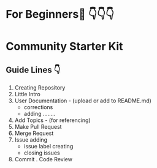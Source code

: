# For Beginners:baby: :point_down::point_down::point_down:
# Community Starter Kit
## Guide Lines :point_down:
1. Creating Repository 
2. Little Intro
3. User Documentation - (upload or add to   README.md)
      * corrections
      * adding ........
4. Add Topics - (for referencing)
5. Make Pull Request
6. Merge Request  
7. Issue adding  
    *  issue label creating
    *  closing issues
8. Commit
. Code Review
 


          
